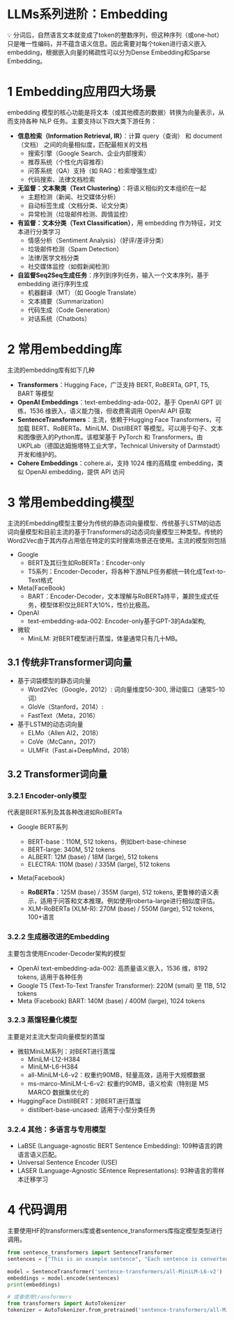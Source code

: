 <!-- JPW的Markdown笔记模板 v1, 其中的href需要视情更改上级目录href="../../format.css -->
<link rel="stylesheet" type="text/css" href="../../format.css">


<h1>LLMs系列进阶：Embedding</h1>

💡 分词后，自然语言文本就变成了token的整数序列，但这种序列（或one-hot）只是唯一性编码，并不蕴含语义信息。因此需要对每个token进行语义嵌入embedding，根据嵌入向量的稀疏性可以分为Dense Embedding和Sparse Embedding。

# 1 Embedding应用四大场景
embedding 模型的核心功能是将文本（或其他模态的数据）转换为向量表示，从而支持各种 NLP 任务。主要支持以下四大类下游任务：
- **信息检索（Information Retrieval, IR）**：计算 query（查询） 和 document（文档） 之间的向量相似度，匹配最相关的文档
  - 搜索引擎（Google Search、企业内部搜索）
  - 推荐系统（个性化内容推荐）
  - 问答系统（QA）支持（如 RAG：检索增强生成）
  - 代码搜索、法律文档检索
- **无监督：文本聚类（Text Clustering）**：将语义相似的文本组织在一起
  - 主题检测（新闻、社交媒体分析）
  - 自动标签生成（文档分类、论文分类）
  - 异常检测（垃圾邮件检测、舆情监控）
- **有监督：文本分类（Text Classification）**，用 embedding 作为特征，对文本进行分类学习
  - 情感分析（Sentiment Analysis）（好评/差评分类）
  - 垃圾邮件检测（Spam Detection）
  - 法律/医学文档分类
  - 社交媒体监控（如假新闻检测）
- **自监督Seq2Seq生成任务**：序列到序列任务，输入一个文本序列，基于 embedding 进行序列生成
  - 机器翻译（MT）（如 Google Translate）
  - 文本摘要（Summarization）
  - 代码生成（Code Generation）
  - 对话系统（Chatbots）

# 2 常用embedding库

主流的embedding库有如下几种
- **Transformers**：Hugging Face，广泛支持 BERT, RoBERTa, GPT, T5, BART 等模型
- **OpenAI Embeddings**：text-embedding-ada-002，基于 OpenAI GPT 训练，1536 维嵌入，语义能力强，但收费需调用 OpenAI API 获取
- **SentenceTransformers**：主流，依赖于Hugging Face Transformers，可加载 BERT、RoBERTa、MiniLM、DistilBERT 等模型。可以用于句子、文本和图像嵌入的Python库。该框架基于 PyTorch 和 Transformers。由 UKPLab（德国达姆施塔特工业大学，Technical University of Darmstadt） 开发和维护的。
- **Cohere Embeddings**：cohere.ai，支持 1024 维的高精度 embedding，类似 OpenAI embedding，提供 API 访问

# 3 常用embedding模型
主流的Embedding模型主要分为传统的静态词向量模型、传统基于LSTM的动态词向量模型和目前主流的基于Transformers的动态词向量模型三种类型。传统的Word2Vec由于其内存占用低在特定的实时搜索场景还在使用。主流的模型则包括

- Google
  - BERT及其衍生如RoBERTa：Encoder-only
  - T5系列：Encoder-Decoder，将各种下游NLP任务都统一转化成Text-to-Text格式
- Meta(FaceBook)
  - BART：Encoder-Decoder，文本理解与RoBERTa持平，兼顾生成式任务，模型体积仅比BERT大10%，性价比极高。
- OpenAI
  - text-embedding-ada-002: Encoder-only基于GPT-3的Ada架构,
- 微软
  - MiniLM: 对BERT模型进行蒸馏，体量通常只有几十MB。

## 3.1 传统非Transformer词向量
- 基于词袋模型的静态词向量
  - Word2Vec（Google，2012）: 词向量维度50-300, 滑动窗口（通常5-10词）
  - GloVe（Stanford，2014）: 
  - FastText（Meta，2016）
- 基于LSTM的动态词向量
  -  ELMo（Allen AI2，2018）
  -  CoVe（McCann，2017）
  -  ULMFit（Fast.ai+DeepMind，2018）

## 3.2 Transformer词向量

### 3.2.1 Encoder-only模型
代表是BERT系列及其各种改进如RoBERTa
- Google BERT系列
  - BERT-base：110M, 512 tokens，例如bert-base-chinese
  - BERT-large: 340M, 512 tokens
  - ALBERT: 12M (base) / 18M (large), 512 tokens
  - ELECTRA: 110M (base) / 335M (large), 512 tokens
 
- Meta(Facebook)
  - **RoBERTa**：125M (base) / 355M (large), 512 tokens, 更鲁棒的语义表示，适用于问答和文本推理。例如使用roberta-large进行相似度评估。
  - XLM-RoBERTa (XLM-R): 270M (base) / 550M (large), 512 tokens, 100+语言

### 3.2.2 生成器改进的Embedding
主要包含使用Encoder-Decoder架构的模型
  - OpenAI text-embedding-ada-002: 高质量语义嵌入，1536 维，8192 tokens, 适用于各种任务
  - Google T5 (Text-To-Text Transfer Transformer): 220M (small) 至 11B, 512 tokens
  - Meta (Facebook) BART: 140M (base) / 400M (large), 1024 tokens

### 3.2.3 蒸馏轻量化模型
主要是对主流大型词向量模型的蒸馏
- 微软MiniLM系列：对BERT进行蒸馏
  - MiniLM-L12-H384
  - MiniLM-L6-H384
  - all-MiniLM-L6-v2：权重约90MB，轻量高效，适用于大规模数据
  - ms-marco-MiniLM-L-6-v2: 权重约90MB，语义检索（特别是 MS MARCO 数据集优化的
- HuggingFace DistillBERT：对BERT进行蒸馏
  - distilbert-base-uncased: 适用于小型分类任务

### 3.2.4 其他：多语言与专用模型
- LaBSE (Language-agnostic BERT Sentence Embedding): 109种语言的跨语言语义匹配。
- Universal Sentence Encoder (USE)
- LASER (Language-Agnostic SEntence Representations): 93种语言的零样本迁移学习

# 4 代码调用
主要使用HF的transformers库或者sentence_transformers库指定模型类型进行调用。

```python
from sentence_transformers import SentenceTransformer
sentences = ["This is an example sentence", "Each sentence is converted"]

model = SentenceTransformer('sentence-transformers/all-MiniLM-L6-v2')
embeddings = model.encode(sentences)
print(embeddings)

# 或者使用transformers
from transformers import AutoTokenizer
tokenizer = AutoTokenizer.from_pretrained('sentence-transformers/all-MiniLM-L6-v2')
```